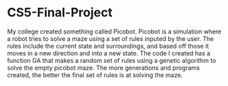 # CS5-Final-Project
My college created something called Picobot. Picobot is a simulation where a robot tries to solve a maze using a set of rules inputed by the user. The rules include the current state and surroundings, and based off those it moves in a new direction and into a new state. The code I created has a function GA that makes a random set of rules using a genetic algorithm to solve the empty picobot maze. The more generations and programs created, the better the final set of rules is at solving the maze.
